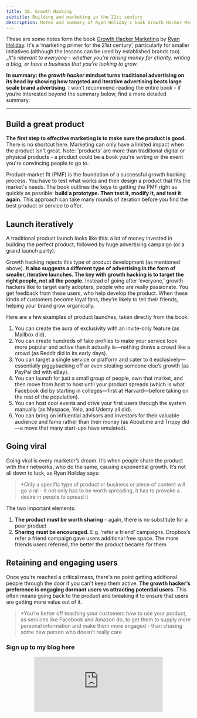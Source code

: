```yaml
---
title: 30. Growth Hacking
subtitle: Building and marketing in the 21st century
description: Notes and summary of Ryan Holiday's book Growth Hacker Marketing
---
```


These are some notes form the book [Growth Hacker Marketing](https://www.goodreads.com/book/show/18454317-growth-hacker-marketing) by [Ryan Holiday](https://ryanholiday.net/). It's a ‘marketing primer for the 21st century’, particularly for smaller initiatives (although the lessons can be used by established brands too). __It's relevant to everyone - whether you're raising money for charity, writing a blog, or have a business that you're looking to grow._

__In summary: the *growth hacker* mindset turns traditional advertising on its head by showing how targeted and iterative advertising beats large scale brand advertising.__ I won’t recommend reading the entire book - if you’re interested beyond the summary below, find a more detailed summary.

-----

## Build a great product
__The first step to effective marketing is to make sure the product is good.__ There is no shortcut here. Marketing can only have a limited impact when the product isn't great. Note: 'products' are more than traditional digital or physical products - a product could be a book you're writing or the event you're convincing people to go to.

Product-market fit (PMF) is the foundation of a successful growth hacking process. You have to test what works and then design a product that fits the market's needs. The book outlines the keys to getting the PMF right as quickly as possible: __build a prototype. Then test it, modify it, and test it again.__ This approach can take many rounds of iteration before you find the best product or service to offer.

## Launch iteratively
A traditional product launch looks like this: a lot of money invested in building the perfect product, followed by huge advertising campaign (or a grand launch party).

Growth hacking rejects this type of product development (as mentioned above). __It also suggests a different type of advertising in the form of smaller, iterative launches. The key with growth hacking is to target the right people, not all the people.__ Instead of going after ‘everyone,’ growth hackers like to target early adopters, people who are really passionate. You get feedback from these users, who help develop the product. When these kinds of customers become loyal fans, they’re likely to tell their friends, helping your brand grow organically.

Here are a few examples of product launches, taken directly from the book:
1. You can create the aura of exclusivity with an invite-only feature (as Mailbox did).
2. You can create hundreds of fake profiles to make your service look more popular and active than it actually is—nothing draws a crowd like a crowd (as Reddit did in its early days).
3. You can target a single service or platform and cater to it exclusively—essentially piggybacking off or even stealing someone else’s growth (as PayPal did with eBay).
4. You can launch for just a small group of people, own that market, and then move from host to host until your product spreads (which is what Facebook did by starting in colleges—first at Harvard—before taking on the rest of the population).
5. You can host cool events and drive your first users through the system manually (as Myspace, Yelp, and Udemy all did).
6. You can bring on influential advisors and investors for their valuable audience and fame rather than their money (as About.me and Trippy did—a move that many start-ups have emulated).

## Going viral
Going viral is every marketer’s dream. It’s when people share the product with their networks, who do the same, causing exponential growth. It’s not all down to luck, as Ryan Holiday says:

>*Only a specific type of product or business or piece of content will go viral - it not only has to be worth spreading, it has to provoke a desire in people to spread it

The two important elements:
1. __The product must be worth sharing__ - again, there is no substitute for a poor product
2. __Sharing must be encouraged.__ E.g. ‘refer a friend’ campaigns. Dropbox’s refer a friend campaign gave users additional free space. The more friends users referred, the better the product became for them

## Retaining and engaging users
Once you’re reached a critical mass, there's no point getting additional people through the door if you can't keep them active. __The growth hacker’s preference is engaging dormant users vs attracting potential users.__ This often means going back to the product and tweaking it to ensure that users are getting more value out of it.

>*You’re better off teaching your customers how to use your product, as services like Facebook and Amazon do, to get them to supply more personal information and make them more engaged - than chasing some new person who doesn’t really care

### Sign up to my blog here
<div
  style="text-align:center;width:100%;">
<iframe src="https://taariq.substack.com/embed" width="350" height="150" style="border:1px solid #EEE; background:white; margin: 0 auto; dislay: block;" frameborder="0" scrolling="no"></iframe>

</div>
